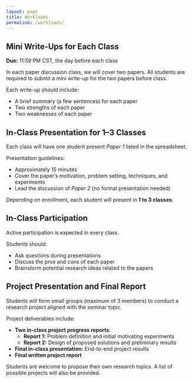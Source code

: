 ```yaml
---
layout: page
title: Workloads 
permalink: /workloads/
---
```

## Mini Write-Ups for Each Class

**Due:** 11:59 PM CST, the day before each class

In each paper discussion class, we will cover two papers. All students are required to submit a mini write-up for the two papers before class. 

Each write-up should include:
- A brief summary (a few sentences) for each paper
- Two strengths of each paper
- Two weaknesses of each paper

## In-Class Presentation for 1–3 Classes

Each class will have one student present *Paper 1* listed in the spreadsheet.

Presentation guidelines:
- Approximately 15 minutes
- Cover the paper’s motivation, problem setting, techniques, and experiments
- Lead the discussion of *Paper 2* (no formal presentation needed)

Depending on enrollment, each student will present in **1 to 3 classes**.

## In-Class Participation

Active participation is expected in every class.

Students should:
- Ask questions during presentations
- Discuss the pros and cons of each paper
- Brainstorm potential research ideas related to the papers

## Project Presentation and Final Report

Students will form small groups (maximum of 3 members) to conduct a research project aligned with the seminar topic.

Project deliverables include:
- **Two in-class project progress reports**:
  - **Report 1:** Problem definition and initial motivating experiments
  - **Report 2:** Design of proposed solutions and preliminary results
- **Final in-class presentation:** End-to-end project results
- **Final written project report**

Students are welcome to propose their own research topics. A list of possible projects will also be provided.
